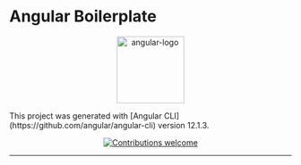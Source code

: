 # Angular Boilerplate

<p align="center">
<img src="https://img.icons8.com/ios-filled/150/000000/angularjs.png" alt="angular-logo" width="120px" height="120px"/>
</p>
This project was generated with [Angular CLI](https://github.com/angular/angular-cli) version 12.1.3.

<br>
<p align="center">
  <a href="https://github.com/juanmesa2097/angular-boilerplate/issues">
    <img src="https://img.shields.io/badge/PRs-welcome-brightgreen.svg" alt="Contributions welcome" />
  </a>
</p>
<hr>
